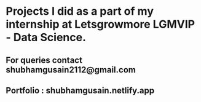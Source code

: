 <!DOCTYPE html>
<html lang="en">

<head>
    <meta charset="UTF-8">
    <meta http-equiv="X-UA-Compatible" content="IE=edge">
    <meta name="viewport" content="width=device-width, initial-scale=1.0">
    <link href="style.css" rel="stylesheet" type="text/css" />
    
</head>

<body>
    <h1>
        Projects I did as a part of my internship at Letsgrowmore LGMVIP - Data Science.
    </h1>
    <h2>
        For queries contact shubhamgusain2112@gmail.com
    </h2>
    <h2>
        Portfolio : shubhamgusain.netlify.app
    </h2>

</body>

